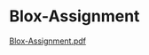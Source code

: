 # Blox-Assignment
[Blox-Assignment.pdf](https://github.com/user-attachments/files/18200837/Blox-Assignment.pdf)
